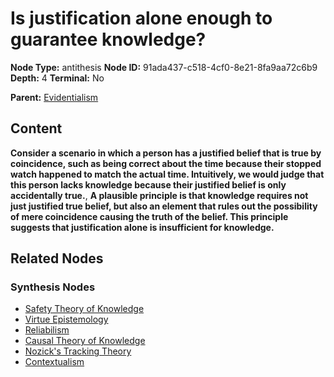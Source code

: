 # Is justification alone enough to guarantee knowledge?

**Node Type:** antithesis
**Node ID:** 91ada437-c518-4cf0-8e21-8fa9aa72c6b9
**Depth:** 4
**Terminal:** No

**Parent:** [Evidentialism](evidentialism-synthesis-0492ec16-5e7d-4156-9b53-217d66f4d101.md)

## Content

**Consider a scenario in which a person has a justified belief that is true by coincidence, such as being correct about the time because their stopped watch happened to match the actual time. Intuitively, we would judge that this person lacks knowledge because their justified belief is only accidentally true.**, **A plausible principle is that knowledge requires not just justified true belief, but also an element that rules out the possibility of mere coincidence causing the truth of the belief. This principle suggests that justification alone is insufficient for knowledge.**

## Related Nodes

### Synthesis Nodes

- [Safety Theory of Knowledge](safety-theory-of-knowledge-synthesis-188ca05b-2c7e-4e68-a64f-bb8a25e12450.md)
- [Virtue Epistemology](virtue-epistemology-synthesis-c61a3065-0091-4f86-b1eb-9f872a612c63.md)
- [Reliabilism](reliabilism-synthesis-58dd3e1f-69d3-4c77-9a95-ba753416ff84.md)
- [Causal Theory of Knowledge](causal-theory-of-knowledge-synthesis-91605be2-a966-4a75-836f-683815612ae2.md)
- [Nozick's Tracking Theory](nozicks-tracking-theory-synthesis-0e8cbe0f-61a6-4b17-895c-50a6aa662730.md)
- [Contextualism](contextualism-synthesis-41b79c02-5b43-419a-8d0d-2d9887093088.md)
